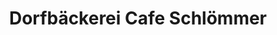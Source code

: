 ---
title: "Dorfbäckerei Cafe Schlömmer"
url: /bad-mitterndorf/dorfbaeckerei-cafe-schloemmer-2/
shop: Bäckerei
---